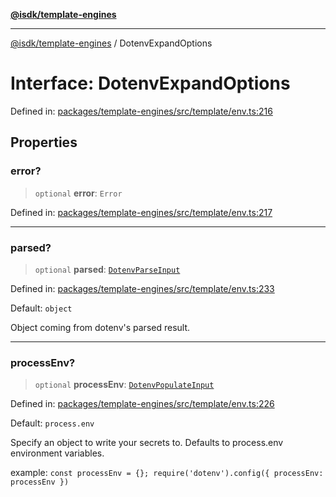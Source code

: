 [**@isdk/template-engines**](../README.md)

***

[@isdk/template-engines](../globals.md) / DotenvExpandOptions

# Interface: DotenvExpandOptions

Defined in: [packages/template-engines/src/template/env.ts:216](https://github.com/isdk/template-engines.js/blob/0980ec51236148c4fd76db6d69dc25b1172476d4/src/template/env.ts#L216)

## Properties

### error?

> `optional` **error**: `Error`

Defined in: [packages/template-engines/src/template/env.ts:217](https://github.com/isdk/template-engines.js/blob/0980ec51236148c4fd76db6d69dc25b1172476d4/src/template/env.ts#L217)

***

### parsed?

> `optional` **parsed**: [`DotenvParseInput`](DotenvParseInput.md)

Defined in: [packages/template-engines/src/template/env.ts:233](https://github.com/isdk/template-engines.js/blob/0980ec51236148c4fd76db6d69dc25b1172476d4/src/template/env.ts#L233)

Default: `object`

Object coming from dotenv's parsed result.

***

### processEnv?

> `optional` **processEnv**: [`DotenvPopulateInput`](DotenvPopulateInput.md)

Defined in: [packages/template-engines/src/template/env.ts:226](https://github.com/isdk/template-engines.js/blob/0980ec51236148c4fd76db6d69dc25b1172476d4/src/template/env.ts#L226)

Default: `process.env`

Specify an object to write your secrets to. Defaults to process.env environment variables.

example: `const processEnv = {}; require('dotenv').config({ processEnv: processEnv })`
